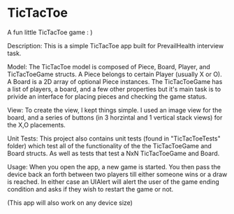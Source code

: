 # TicTacToe
A fun little TicTacToe game : )

Description:
This is a simple TicTacToe app built for PrevailHealth interview task.

Model:
The TicTacToe model is composed of Piece, Board, Player, and TicTacToeGame
structs. A Piece belongs to certain Player (usually X or O). A Board is a 2D
array of optional Piece instances. The TicTacToeGame has a list of players, a
board, and a few other properties but it's main task is to privide an interface
for placing pieces and checking the game status.

View:
To create the view, I kept things simple. I used an image view for the board,
and a series of buttons (in 3 horzintal and 1 vertical stack views) for the
X,O placements.

Unit Tests:
This project also contains unit tests (found in "TicTacToeTests" folder) which
test all of the functionality of the the TicTacToeGame and Board structs. As well
as tests that test a NxN TicTacToeGame and Board.

Usage:
When you open the app, a new game is started. You then pass the device back an
forth between two players till either someone wins or a draw is reached. In
either case an UIAlert will alert the user of the game ending condition and
asks if they wish to restart the game or not.

(This app will also work on any device size)

